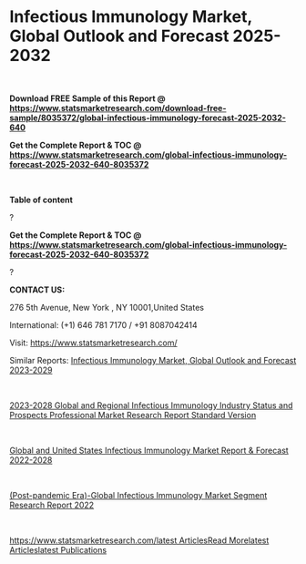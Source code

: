<h1>Infectious Immunology Market, Global Outlook and Forecast 2025-2032</h1><br/><p><strong>Download FREE Sample of this Report @ <a href="https://www.statsmarketresearch.com/download-free-sample/8035372/global-infectious-immunology-forecast-2025-2032-640">https://www.statsmarketresearch.com/download-free-sample/8035372/global-infectious-immunology-forecast-2025-2032-640</a></strong></p>
 
 
 
 <div><b>Get the Complete Report & TOC @ <a href="https://www.statsmarketresearch.com/global-infectious-immunology-forecast-2025-2032-640-8035372">https://www.statsmarketresearch.com/global-infectious-immunology-forecast-2025-2032-640-8035372</a></b></div>
 
 
 
 <p><br />
 
 <b>Table of content</b></p>
 
 
 
 <p>? </p>
 
 
 
 <div><b>Get the Complete Report & TOC @ <a href="https://www.statsmarketresearch.com/global-infectious-immunology-forecast-2025-2032-640-8035372">https://www.statsmarketresearch.com/global-infectious-immunology-forecast-2025-2032-640-8035372</a></b></div>
 
 
 
 <p>? </p>
 
 
 
 <p><b>CONTACT US:</b><br />
 
 276 5th Avenue, New York , NY 10001,United States<br />
 
 International: (+1) 646 781 7170 / +91 8087042414<br />
 
 Visit: <a href="https://www.statsmarketresearch.com/">https://www.statsmarketresearch.com/</a><br />
 
 Similar Reports: <a href="https://www.statsmarketresearch.com/global-infectious-immunology-forecast-2025-2032-640-8035372">Infectious Immunology Market, Global Outlook and Forecast 2023-2029</a><br />
 
 <br />
 
 <a href="https://www.statsmarketresearch.com/global-infectious-immunology-forecast-2025-2032-640-8035372">2023-2028 Global and Regional Infectious Immunology Industry Status and Prospects Professional Market Research Report Standard Version</a><br />
 
 <br />
 
 <a href="https://www.statsmarketresearch.com/global-infectious-immunology-forecast-2025-2032-640-8035372">Global and United States Infectious Immunology Market Report & Forecast 2022-2028</a><br />
 
 <br />
 
 <a href="https://www.statsmarketresearch.com/global-infectious-immunology-forecast-2025-2032-640-8035372">(Post-pandemic Era)-Global Infectious Immunology Market Segment Research Report 2022</a><br />
 
 <br />
 
 <a href="https://gyeongbokgung.com">https://www.statsmarketresearch.com/</a><a href="https://hallyeomaritime.com">latest Articles</a><a href="https://jingwansa.com">Read More</a><a href="https://nguoiviet.jp/">latest Articles</a><a href="https://www.intelmarketresearch.com/">latest Publications</a></p>